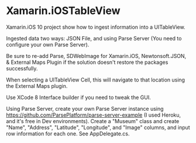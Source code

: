 # Xamarin.iOSTableView

Xamarin.iOS 10 project show how to ingest information into a UITableView.

Ingested data two ways: JSON File, and using Parse Server (You need to configure your own Parse Server).

Be sure to re-add Parse, SDWebImage for Xamarin.iOS, Newtonsoft.JSON, & External Maps Plugin if the solution doesn't restore the packages successfully.

When selecting a UITableView Cell, this will navigate to that location using the External Maps plugin.

Use XCode 8 Interface builder if you need to tweak the GUI.

Using Parse Server, create your own Parse Server instance using https://github.com/ParsePlatform/parse-server-example (I used Heroku, and it's free in Dev environments). Create a "Museum" class and create "Name", "Address", "Latitude", "Longitude", and "Image" columns, and input row information for each one. See AppDelegate.cs.
